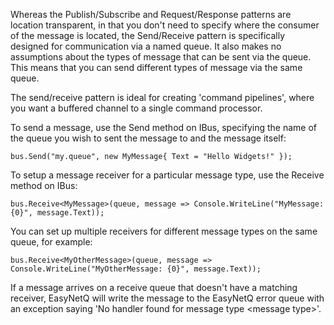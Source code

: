 Whereas the Publish/Subscribe and Request/Response patterns are location transparent, in that you don't need to specify where the consumer of the message is located, the Send/Receive pattern is specifically designed for communication via a named queue. It also makes no assumptions about the types of message that can be sent via the queue. This means that you can send different types of message via the same queue.

The send/receive pattern is ideal for creating 'command pipelines', where you want a buffered channel to a single command processor.

To send a message, use the Send method on IBus, specifying the name of the queue you wish to sent the message to and the message itself:

    bus.Send("my.queue", new MyMessage{ Text = "Hello Widgets!" });

To setup a message receiver for a particular message type, use the Receive method on IBus:

    bus.Receive<MyMessage>(queue, message => Console.WriteLine("MyMessage: {0}", message.Text));

You can set up multiple receivers for different message types on the same queue, for example:

    bus.Receive<MyOtherMessage>(queue, message => Console.WriteLine("MyOtherMessage: {0}", message.Text));

If a message arrives on a receive queue that doesn't have a matching receiver, EasyNetQ will write the message to the EasyNetQ error queue with an exception saying 'No handler found for message type &lt;message type&gt;'.